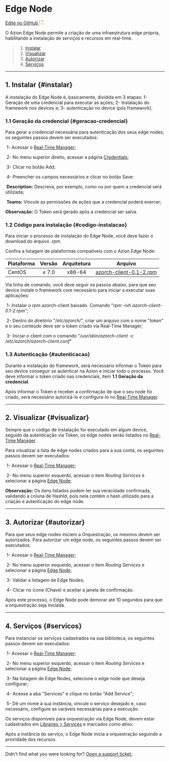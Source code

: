 

# Edge **Node**

[Edite no GitHub <svg width="14" height="14" xmlns="http://www.w3.org/2000/svg"><g fill="none" stroke="#F3652B"><path d="M4.81.71H.672v11.43H12.1V8.001" stroke-width=".8"/><path d="M6.87.786h5.155V5.94M6.31 6.5L12.026.786"/></g></svg>](https://github.com/aziontech/docs_en/edit/master/edge-node/index.md)

O Azion Edge Node permite a criação de uma infraestrutura edge própria, habilitando a instalação de serviços e recursos em real-time.

> 1. [Instalar](#instalar)
> 2. [Visualizar](#Visualizar)
> 3. [Autorizar](#autorizar)
> 5. [Serviços](#servicos)

---

## 1. Instalar {#instalar}

A instalação do Edge Node é, basicamente, dividida em 3 etapas: 1- Geração de uma credencial para executar as ações; 2- Instalação do framework nos devices e; 3- autenticação no device (pós framework).

### 1.1 Geração da credencial {#geracao-credencial}

Para gerar a credencial necessária para autenticação dos seus edge nodes, os seguintes passos devem ser executados:	

​	1- Acessar o [Real-Time Manager](https://manager.azion.com/);

​	2- No menu superior direito, acessar a página [Credentials]();

​	3- Clicar no botão Add;

​	4- Preencher os campos necessários e clicar no botão Save:

​		**Description:** Descreva, por exemplo, como ou por quem a credencial será utilizada;

​		**Teams:** Vincule as permissões de ações que a credencial poderá exercer;

**Observação:** O Token será gerado após a credencial ser salva.

### 1.2 Código para instalação {#codigo-instalacao}

Para iniciar o processo de instalação do Edge Node, você deve fazer o download do arquivo *.rpm*.

Confira a listagem de plataformas compatíveis com o Azion Edge Node:

| Plataforma | Versão | Arquitetura | Arquivo                                         |
| :--------- | :----: | :---------: | ----------------------------------------------- |
| CentOS     | ≤ 7.0  |   x86-64    | [azorch-client-0.1-2.rpm](https://s3-download/) |

Via linha de comando, você deve seguir os passos abaixo, para que seu device instale o framework core necessário para iniciar a executar suas aplicações:	

​	1- Instalar o *rpm* azorch-client baixado. Comando "*rpm -ivh azorch-client-0.1-2.rpm*";

​	2- Dentro do diretório "*/etc/azorch/*", criar um arquivo com o nome "*token*" e o seu conteúdo deve ser o token criado via Real-Time Manager;

​	3- Iniciar o client com o comando "*/usr/sbin/azorch-client -c /etc/azorch/azorch-client.conf*"

### 1.3 Autenticação {#autenticacao}

Durante a instalação do framework, será necessário informar o Token para seu device conseguir se autenticar na Azion e iniciar todo o processo. Você deve informar o token criado nas credenciais, item **1.1 Geração da credencial**.

Após informar o Token e receber a confirmação de que o seu node foi criado, será necessário autorizá-lo e configura-lo no [Real-Time Manager](https://manager.azion.com/).

---

## 2. Visualizar {#visualizar}

Sempre que o código de instalação for executado em algum device, seguido da autenticação via Token, os edge nodes serão listados no [Real-Time Manager](https://manager.azion.com/).

Para visualizar a lista de edge nodes criados para a sua conta, os seguintes passos devem ser executados:

​	1- Acessar o [Real-Time Manager](https://manager.azion.com/);

​	2- No menu superior esquerdo, acessar o item *Routing Services* e selecionar a página [Edge Node]();

**Observação:** Os itens listados podem ter sua veracidade confirmada, validando a coluna de HashId, pois nela contém o hash utilizado para a criação e autenticação do edge node. 

---

## 3. Autorizar {#autorizar}

Para que seus edge nodes iniciem a Orquestração, os mesmos devem ser autorizados. Para autorizar um edge node, os seguintes passos devem ser executados:

​	1- Acessar o [Real-Time Manager](https://manager.azion.com/);

​	2- No menu superior esquerdo, acessar o item *Routing Services* e selecionar a página [Edge Node]();

​	3- Validar a listagem de Edge Nodes;

​	4- Clicar no ícone (Chave) e aceitar a janela de confirmação.

Após este processo, o Edge Node pode demorar até 10 segundos para que a orquestração seja iniciada.

---

## 4. Serviços {#servicos}

Para instanciar os serviços cadastrados na sua biblioteca, os seguintes passos devem ser executados:

​	1- Acessar o [Real-Time Manager](https://manager.azion.com/);

​	2- No menu superior esquerdo, acessar o item *Routing Services* e selecionar a página [Edge Node]();

​	3- Na listagem de Edge Nodes, selecione o edge node que deseja configurar;

​	4- Acesse a aba "Services" e clique no botão "Add Service";

​	5- Dê um nome à sua instância, vincule o serviço desejado e, caso necessário, configure as varáveis necessárias para a execução.

Os serviços disponíveis para orquestração via Edge Node, devem estar cadastrados em [Libraries > Services](https://manager.azion.com/) e marcados como ativo.

Após a instância do serviço, o Edge Node inicia a orquestração seguindo a prioridade dos recursos.

---

Didn't find what you were looking for? [Open a support ticket.](https://tickets.azion.com/)

